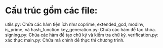 # Cấu trúc gồm các file:
utils.py: Chứa các hàm tiện ích như coprime, extended_gcd, modinv, is_prime, và hash_function
key_generation.py: Chứa các hàm để tạo khóa.
signing.py: Chứa các hàm để tạo chữ ký và kiểm tra chữ ký.
verification.py: xác thực
main.py: Chứa mã chính để thực thi chương trình.
